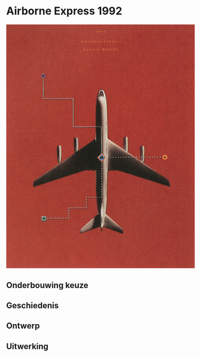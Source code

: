 # Airborne Express 1992
![](Code/images/airborne-express-1992.jpg)

## Onderbouwing keuze

## Geschiedenis

## Ontwerp

## Uitwerking
